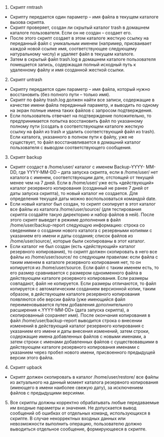 1. Скрипт rmtrash 
  - Скрипту передается один параметр – имя файла в текущем каталоге 
вызова скрипта. 
  - Скрипт проверяет, создан ли скрытый каталог trash в домашнем 
каталоге пользователя. Если он не создан – создает его. 
  - После этого скрипт создает в этом каталоге жесткую ссылку на 
переданный файл с уникальным именем (например, присваивает 
каждой новой ссылке имя, соответствующее следующему 
натуральному числу)  и удаляет файл в текущем каталоге. 
  - Затем в скрытый файл trash.log в домашнем каталоге 
пользователя помещается запись, содержащая полный исходный 
путь к удаленному файлу и имя созданной жесткой ссылки. 
2. Скрипт untrash 
  - Скрипту передается один параметр – имя файла, который нужно 
восстановить (без полного пути – только имя).  
  - Скрипт по файлу trash.log должен найти все записи, 
содержащие в качестве имени файла переданный параметр, и 
выводить по одному на экран полные имена таких файлов с 
запросом подтверждения. 
  - Если пользователь отвечает на подтверждение положительно, то 
предпринимается попытка восстановить файл по указанному 
полному пути (создать в соответствующем каталоге жесткую 
ссылку на файл из trash и удалить соответствующий файл из 
trash). Если каталога, указанного в полном пути к файлу, уже не 
существует, то файл восстанавливается в домашний каталог 
пользователя с выводом соответствующего сообщения. 
3. Скрипт backup 
  - Скрипт создаст в /home/user/ каталог с именем Backup-YYYY-
MM-DD, где YYYY-MM-DD – дата запуска скрипта, если в 
/home/user/ нет каталога с именем, соответствующим дате, 
отстоящей от текущей менее чем на 7 дней. Если в /home/user/ 
уже есть «действующий» каталог резервного копирования 
(созданный не ранее 7 дней от даты запуска скрипта), то новый 
каталог не создается. Для определения текущей даты можно 
воспользоваться командой date. 
  - Если новый каталог был создан, то скрипт скопирует в этот каталог 
все файлы из каталога /home/user/source/ (для тестирования 
скрипта создайте такую директорию и набор файлов в ней). После 
этого скрипт выведет в режиме дополнения в файл 
/home/user/backup-report следующую информацию: строка 
со сведениями о создании нового каталога с резервными копиями с 
указанием его имени и даты создания; список файлов из 
/home/user/source/, которые были скопированы в этот 
каталог. 
  - Если каталог не был создан (есть «действующий» каталог 
резервного копирования), то скрипт должен скопировать в него все 
файлы из /home/user/source/ по следующим правилам: если 
файла с таким именем в каталоге резервного копирования нет, то он 
копируется из /home/user/source. Если файл с таким именем 
есть, то его размер сравнивается с размером одноименного файла в 
действующем каталоге резервного копирования. Если размеры 
совпадают, файл не копируется. Если размеры отличаются, то файл 
копируется c автоматическим созданием версионной копии, таким 
образом, в действующем каталоге резервного копирования 
появляются обе версии файла (уже имеющийся файл 
переименовывается путем добавления дополнительного 
расширения «.YYYY-MM-DD» (дата запуска скрипта), а 
скопированный сохраняет имя). После окончания копирования в 
файл /home/user/backup-report выводится строка о 
внесении изменений в действующий каталог резервного 
копирования с указанием его имени и даты внесения изменений, 
затем строки, содержащие имена добавленных файлов с новыми 
именами, а затем строки с именами добавленных файлов с 
существовавшими в действующем каталоге резервного 
копирования именами с указанием через пробел нового имени, 
присвоенного предыдущей версии этого файла. 
4. Скрипт upback 
  - Скрипт должен скопировать в каталог /home/user/restore/ 
все файлы из актуального на данный момент каталога резервного 
копирования (имеющего в имени наиболее свежую дату), за 
исключением файлов с предыдущими версиями. 
5. Все скрипты должны корректно обрабатывать любые передаваемые им 
входные параметры и значения. Не допускается вывод сообщений об 
ошибках от отдельных команд, использующихся в скрипте. В случае 
некорректных входных данных или невозможности выполнить операцию, 
пользователю должно выводиться отдельное сообщение, формирующееся 
в скрипте.
